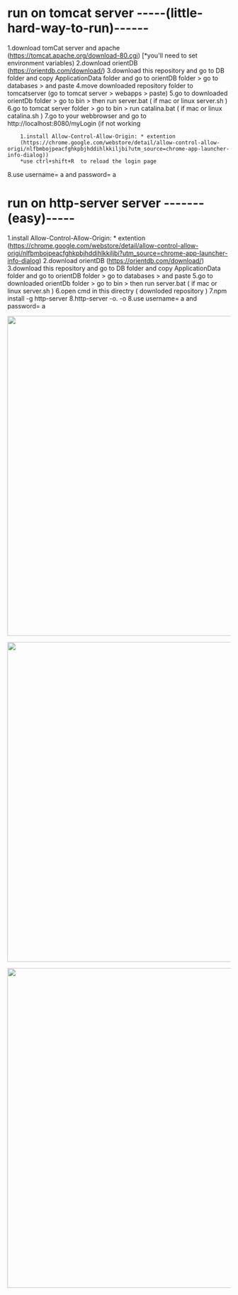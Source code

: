 <h1>run on tomcat server -----(little-hard-way-to-run)------</h1>

1.download tomCat server and apache (https://tomcat.apache.org/download-80.cgi) [*you'll need to set environment variables) 
2.download orientDB (https://orientdb.com/download/)
3.download this repository and go to DB folder and copy ApplicationData folder and go to orientDB folder > go to databases > and paste 
4.move downloaded repository folder to tomcatserver (go to tomcat server > webapps > paste)
5.go to downloaded orientDb folder > go to bin > then run server.bat ( if mac or linux server.sh  ) 
6.go to tomcat server folder > go to bin > run catalina.bat ( if mac or linux catalina.sh  ) 
7.go to your webbrowser and go to http://localhost:8080/myLogin 
         (if not working 

        1.install Allow-Control-Allow-Origin: * extention 
        (https://chrome.google.com/webstore/detail/allow-control-allow-origi/nlfbmbojpeacfghkpbjhddihlkkiljbi?utm_source=chrome-app-launcher-info-dialog))
        *use ctrl+shift+R  to reload the login page 
        
8.use username= a and password= a 

 


<h1>run on http-server server -------(easy)-----</h1>

1.install Allow-Control-Allow-Origin: * extention 
(https://chrome.google.com/webstore/detail/allow-control-allow-origi/nlfbmbojpeacfghkpbjhddihlkkiljbi?utm_source=chrome-app-launcher-info-dialog)
2.download orientDB (https://orientdb.com/download/)
3.download this repository and go to DB folder and copy ApplicationData folder and go to orientDB folder > go to databases > and paste 
5.go to downloaded orientDb folder > go to bin > then run server.bat ( if mac or linux server.sh  ) 
6.open cmd in this directry ( downloded repository ) 
7.npm install -g http-server
8.http-server -o. -o
8.use username= a and password= a 



<p align="center">
  <img src="https://user-images.githubusercontent.com/23357240/28998630-d899b892-7a4d-11e7-9d6e-f8a4137bf70a.png" width="720"/>
</p>


<p align="center">
  <img src="https://user-images.githubusercontent.com/23357240/28998644-2a0b8188-7a4e-11e7-8bea-41fac7d3871f.png" width="720"/>
</p>


<p align="center">
  <img src="https://user-images.githubusercontent.com/23357240/28998646-3e02183c-7a4e-11e7-8a16-0a053e9b634d.png" width="720"/>
</p>
